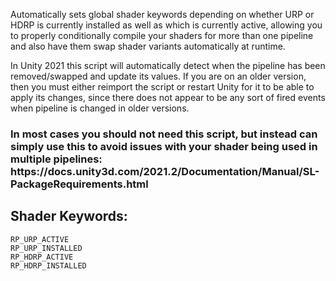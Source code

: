 Automatically sets global shader keywords depending on whether URP or HDRP is currently installed as well as which is currently active, allowing you to properly conditionally compile your shaders for more than one pipeline and also have them swap shader variants automatically at runtime.

In Unity 2021 this script will automatically detect when the pipeline has been removed/swapped and update its values. If you are on an older version, then you must either reimport the script or restart Unity for it to be able to apply its changes, since there does not appear to be any sort of fired events when pipeline is changed in older versions.

<h3> In most cases you should not need this script, but instead can simply use this to avoid issues with your shader being used in multiple pipelines: https://docs.unity3d.com/2021.2/Documentation/Manual/SL-PackageRequirements.html </h3>


<h2>Shader Keywords:</h2>

`RP_URP_ACTIVE`<br/>
`RP_URP_INSTALLED`<br/>
`RP_HDRP_ACTIVE`<br/>
`RP_HDRP_INSTALLED`<br/>
